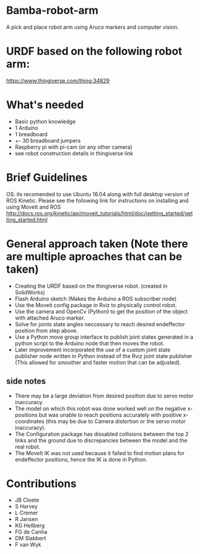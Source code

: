 # Bamba-robot-arm
A pick and place robot arm using Aruco markers and computer vision.

# URDF based on the following robot arm:
https://www.thingiverse.com/thing:34829

# What's needed
- Basic python knowledge
- 1 Arduino
- 1 breadboard
- +- 30 breadboard jumpers
- Raspberry pi with pi-cam (or any other camera)
- see robot construction details in thingiverse link

# Brief Guidelines
OS: its recomended to use Ubuntu 16.04 along with full desktop version of ROS Kinetic. Please see the following link for instructions on installing and using MoveIt and ROS http://docs.ros.org/kinetic/api/moveit_tutorials/html/doc/getting_started/getting_started.html

# General approach taken (Note there are multiple aproaches that can be taken)

- Creating the URDF based on the thingiverse robot. (created in SolidWorks)
- Flash Arduino sketch (Makes the Arduino a ROS subscriber node)
- Use the Moveit config package in Rviz to physically control robot.
- Use the camera and OpenCv (Python) to get the position of the object with attached Aruco marker.
- Solve for joints state angles neccessary to reach desired endeffector position from step above.
- Use a Python move group interface to publish joint states generated in a python script to the Arduino node that then moves the robot.
- Later improvement incorporated the use of a custom joint state publisher node written in Python instead of the Rviz joint state publisher (This allowed for smoother and faster motion that can be adjusted).

## side notes
- There may be a large deviation from desired position due to servo motor inaccuracy.
- The model on which this robot was done worked well on the negative x-positions but was unable to reach positions accurately with positive x-coordinates (this may be due to Camera distortion or the servo motor inaccuracy).
- The Configuration package has dissabled collisions between the top 2 links and the ground due to discrepancies between the model and the real robot. 
- The MoveIt IK was not used because it failed to find motion plans for endeffector positions, hence the IK is done in Python.

# Contributions
- JB Cloete
- S Harvey
- L Cremer
- R Jansen
- KG Hellberg
- FG de Canha
- DM Slabbert
- F van Wyk





